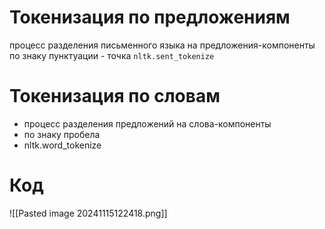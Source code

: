 # Токенизация по предложениям

процесс разделения письменного языка на предложения-компоненты по знаку пунктуации - точка `nltk.sent_tokenize`

# Токенизация по словам

- процесс разделения предложений на слова-компоненты
- по знаку пробела
- nltk.word_tokenize

# Код

![[Pasted image 20241115122418.png]]